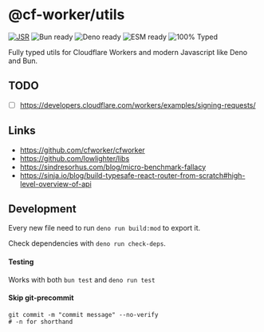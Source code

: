 # @cf-worker/utils

[![JSR](https://jsr.io/badges/@cf-worker/utils)](https://jsr.io/@cf-worker/utils)
![Bun ready](https://img.shields.io/static/v1?label=&message=Bun+ready&color=%23000000&logo=bun)
![Deno ready](https://img.shields.io/static/v1?label=&message=Deno+ready&color=%23000000&logo=deno)
![ESM ready](https://img.shields.io/static/v1?label=&message=ESM+ready&color=%23000000&logo=javascript)
![100% Typed](https://img.shields.io/static/v1?label=&message=100%+Typed&color=%23000000&logo=typescript)

Fully typed utils for Cloudflare Workers and modern Javascript like Deno and Bun.

## TODO

- [ ] https://developers.cloudflare.com/workers/examples/signing-requests/

## Links

- https://github.com/cfworker/cfworker
- https://github.com/lowlighter/libs
- https://sindresorhus.com/blog/micro-benchmark-fallacy
- https://sinja.io/blog/build-typesafe-react-router-from-scratch#high-level-overview-of-api

## Development

Every new file need to run `deno run build:mod` to export it.

Check dependencies with `deno run check-deps`.

#### Testing

Works with both `bun test` and `deno run test`

#### Skip git-precommit

```shell
git commit -m "commit message" --no-verify
# -n for shorthand
```
